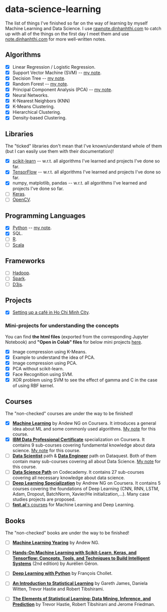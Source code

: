 # data-science-learning

The list of things I've finished so far on the way of learning by myself Machine Learning and Data Science. I use [rawnote.dinhanhthi.com](http://rawnote.dinhanhthi.com) to catch up with all of the things on the first day I meet them and use [note.dinhanhthi.com](http://note.dinhanhthi.com) for more well-written notes.

## Algorithms

- [x] Linear Regression / Logistic Regression.
- [x] Support Vector Machine (SVM) -- [my note](https://note.dinhanhthi.com/support-vector-machine).
- [x] Decision Tree -- [my note](https://note.dinhanhthi.com/search?q=decision+tree).
- [x] Random Forest -- [my note](https://note.dinhanhthi.com/random-forest).
- [x] Principal Component Analysis (PCA) -- [my note](https://note.dinhanhthi.com/principal-component-analysis).
- [x] Neural Networks.
- [x] K-Nearest Neighbors (KNN)
- [x] K-Means Clustering.
- [x] Hierarchical Clustering.
- [x] Density-based Clustering.

## Libraries

The "ticked" libraries don't mean that I've known/understand whole of them (but I can easily use them with their documentation)!

- [x] [scikit-learn](https://scikit-learn.org/stable/) -- w.r.t. all algorithms I've learned and projects I've done so far.
- [x] [TensorFlow](https://www.tensorflow.org/) -- w.r.t. all algorithms I've learned and projects I've done so far.
- [x] numpy, matplotlib, pandas -- w.r.t. all algorithms I've learned and projects I've done so far.
- [ ] [Keras](https://keras.io/).
- [ ] [OpenCV](https://opencv.org/).

## Programming Languages

- [x] [Python](https://www.python.org/) -- [my note](https://note.dinhanhthi.com/#python).
- [x] SQL.
- [ ] [R](https://www.r-project.org/).
- [ ] [Scala](https://www.scala-lang.org/)

## Frameworks

- [ ] [Hadoop](https://hadoop.apache.org/).
- [ ] [Spark](https://spark.apache.org/).
- [ ] [D3js](https://d3js.org/).

## Projects

- [x] [Setting up a café in Ho Chi Minh City](https://note.dinhanhthi.com/setting-up-a-cafe-in-hcmc).

### Mini-projects for understanding the concepts

You can find **the html files** (exported from the corresponding Jupyter Notebook) and **"Open in Colab" files** for below mini projects [here](https://note.dinhanhthi.com/small-projects-to-understand-concepts).

- [x] Image compression using K-Means.
- [x] Example to understand the idea of PCA.
- [x] Image compression using PCA.
- [x] PCA without scikit-learn.
- [x] Face Recognition using SVM.
- [x] XOR problem using SVM to see the effect of gamma and C in the case of using RBF kernel.

## Courses

The "non-checked" courses are under the way to be finished!

- [x] [**Machine Learning**](https://www.coursera.org/learn/machine-learning) by Andew NG on Coursera. It introduces a general idea about ML and some commonly used algorithms. [My note](https://rawnote.dinhanhthi.com/tags#ml-coursera) for this course.
- [x] **[IBM Data Professional Certificate](https://www.coursera.org/specializations/ibm-data-science-professional-certificate)** specialization on Coursera. It contains 9 sub-courses covering fundamental knowledge about data science. [My note](https://rawnote.dinhanhthi.com/tags#ibm-data) for this course.
- [ ] **[Data Scientist](https://www.dataquest.io/path/data-scientist)** path & **[Data Engineer](https://www.dataquest.io/path/data-engineer/)** path on Dataquest. Both of them contain many sub-courses covering all about Data Science. [My note](https://rawnote.dinhanhthi.com/tags#dataquest) for this course.
- [ ] **[Data Science Path](https://www.codecademy.com/learn/paths/data-science)** on Codecademy. It contains 27 sub-courses covering all necessary knowledge about data science.
- [ ] **[Deep Learning Specialization](https://www.coursera.org/specializations/deep-learning)** by Andrew NG on Coursera. It contains 5 courses covering the foundations of Deep Learning (CNN, RNN, LSTM, Adam, Dropout, BatchNorm, Xavier/He initialization,...). Many case studies projects are proposed.
- [ ] [**fast.ai**'s courses](https://www.fast.ai/) for Machine Learning and Deep Learning.

## Books

The "non-checked" books are under the way to be finished!

- [ ] **[Machine Learning Yearing](https://www.deeplearning.ai/machine-learning-yearning/)** by Andew NG.
- [ ] **[Hands-On Machine Learning with Scikit-Learn, Keras, and Tensorflow: Concepts, Tools, and Techniques to Build Intelligent Systems](https://www.oreilly.com/library/view/hands-on-machine-learning/9781492032632/)** (2nd edition) by Aurélien Géron.
- [ ] **[Deep Learning with Python](https://www.manning.com/books/deep-learning-with-python)** by François Chollet.
- [ ] **[An Introduction to Statistical Learning](https://www-bcf.usc.edu/~gareth/ISL/)** by Gareth James, Daniela Witten, Trevor Hastie and Robert Tibshirami.
- [ ] **[The Elements of Statistical Learning: Data Mining, Inference, and Prediction](http://web.stanford.edu/~hastie/ElemStatLearn/)** by Trevor Hastie, Robert Tibshirani and Jerome Friedman.



